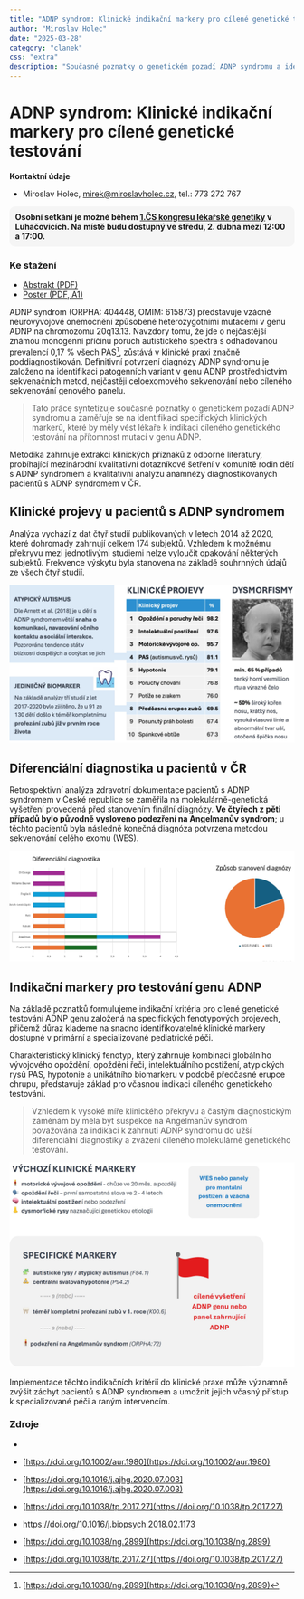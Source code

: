 ```yaml
---
title: "ADNP syndrom: Klinické indikační markery pro cílené genetické testování"
author: "Miroslav Holec"
date: "2025-03-28"
category: "clanek"
css: "extra"
description: "Současné poznatky o genetickém pozadí ADNP syndromu a identifikace specifických klinických markerů, které by měly vést lékaře k indikaci cíleného genetického testování na přítomnost mutací v genu ADNP"
---
```


# ADNP syndrom: Klinické indikační markery pro cílené genetické testování

**Kontaktní údaje**

- Miroslav Holec, mirek@miroslavholec.cz, tel.: 773 272 767

<div style="background:#f5f5f5; padding:10px; border-radius:10px; font-weight:bold;">Osobní setkání je možné během <a href="https://csklg.cz">1.ČS kongresu lékařské genetiky</a> v Luhačovicích. Na místě budu dostupný ve středu, 2. dubna mezi 12:00 a 17:00.</div>

### Ke stažení

- [Abstrakt (PDF)](https://adnpasociace.cz/doc/HolecMiroslav_Csklg2025_PP_Abstrakt_ADNP.pdf)
- [Poster (PDF, A1)](https://adnpasociace.cz/doc/HolecMiroslav_Csklg2025_PP_Poster_ADNP.pdf)

ADNP syndrom (ORPHA: 404448, OMIM: 615873) představuje vzácné neurovývojové onemocnění způsobené heterozygotními mutacemi v genu ADNP na chromozomu 20q13.13. Navzdory tomu, že jde o nejčastější známou monogenní příčinu poruch autistického spektra s odhadovanou prevalencí 0,17 % všech PAS[^1], zůstává v klinické praxi značně poddiagnostikován. Definitivní potvrzení diagnózy ADNP syndromu je založeno na identifikaci patogenních variant v genu ADNP prostřednictvím sekvenačních metod, nejčastěji celoexomového sekvenování nebo cíleného sekvenování genového panelu.

> Tato práce syntetizuje současné poznatky o genetickém pozadí ADNP syndromu a zaměřuje se na identifikaci specifických klinických markerů, které by měly vést lékaře k indikaci cíleného genetického testování na přítomnost mutací v genu ADNP. 

Metodika zahrnuje extrakci klinických příznaků z odborné literatury, probíhající mezinárodní kvalitativní dotazníkové šetření v komunitě rodin dětí s ADNP syndromem a kvalitativní analýzu anamnézy diagnostikovaných pacientů s ADNP syndromem v ČR. 

## Klinické projevy u pacientů s ADNP syndromem

Analýza vychází z dat čtyř studií publikovaných v letech 2014 až 2020, které dohromady zahrnují celkem 174 subjektů. Vzhledem k možnému překryvu mezi jednotlivými studiemi nelze vyloučit opakování některých subjektů. Frekvence výskytu byla stanovena na základě souhrnných údajů ze všech čtyř studií.

![](obr/kim-2025-adnp-klinicke-projevy-poster.jpg)

## Diferenciální diagnostika u pacientů v ČR

Retrospektivní analýza zdravotní dokumentace pacientů s ADNP syndromem v České republice se zaměřila na molekulárně-genetická vyšetření provedená před stanovením finální diagnózy. **Ve čtyřech z pěti případů bylo původně vysloveno podezření na Angelmanův syndrom**; u těchto pacientů byla následně konečná diagnóza potvrzena metodou sekvenování celého exomu (WES).

![](obr/kim-2025-adnp-diferencialni-diagnostika-cr.jpg)

## Indikační markery pro testování genu ADNP

Na základě poznatků formulujeme indikační kritéria pro cílené genetické testování ADNP genu založená na specifických fenotypových projevech, přičemž důraz klademe na snadno identifikovatelné klinické markery dostupné v primární a specializované pediatrické péči. 

Charakteristický klinický fenotyp, který zahrnuje kombinaci globálního vývojového opoždění, opoždění řeči, intelektuálního postižení, atypických rysů PAS, hypotonie a unikátního biomarkeru v podobě předčasné erupce chrupu, představuje základ pro včasnou indikaci cíleného genetického testování. 

> Vzhledem k vysoké míře klinického překryvu a častým diagnostickým záměnám by měla být suspekce na Angelmanův syndrom považována za indikaci k zahrnutí ADNP syndromu do užší diferenciální diagnostiky a zvážení cíleného molekulárně genetického testování. 

![](obr/kim-2025-adnp-indikacni-markery-poster.jpg)

Implementace těchto indikačních kritérií do klinické praxe může významně zvýšit záchyt pacientů s ADNP syndromem a umožnit jejich včasný přístup k specializované péči a raným intervencím.

### Zdroje

- [^1]: [https://doi.org/10.1038/ng.2899](https://doi.org/10.1038/ng.2899)

- [https://doi.org/10.1002/aur.1980](https://doi.org/10.1002/aur.1980)

- [https://doi.org/10.1016/j.ajhg.2020.07.003](https://doi.org/10.1016/j.ajhg.2020.07.003)

- [https://doi.org/10.1038/tp.2017.27](https://doi.org/10.1038/tp.2017.27)

- https://doi.org/10.1016/j.biopsych.2018.02.1173

- [https://doi.org/10.1038/ng.2899](https://doi.org/10.1038/ng.2899)

- [https://doi.org/10.1038/tp.2017.27](https://doi.org/10.1038/tp.2017.27)